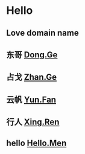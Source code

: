 # Hello 
## Love domain name 
## 东哥 [Dong.Ge](https://dong.ge)
## 占戈 [Zhan.Ge](https://zhan.ge)
## 云帆 [Yun.Fan](https://yun.fan)
## 行人 [Xing.Ren](https://xing.ren)
## hello [Hello.Men](https://hello.men)